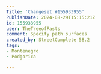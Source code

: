 ```yaml
---
Title: 'Changeset #155933955'
PublishDate: 2024-08-29T15:15:21Z
id: 155933955
user: TheTreeofPasts
comment: Specify path surfaces
created_by: StreetComplete 58.2
tags:
- Montenegro
- Podgorica

---
```

